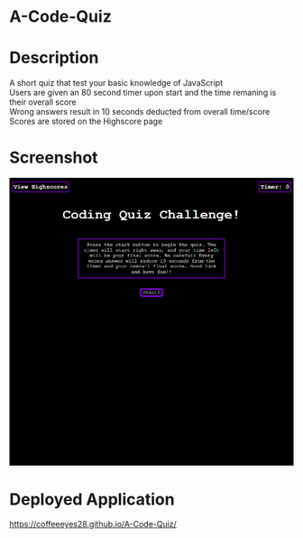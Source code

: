 # A-Code-Quiz

# Description 
A short quiz that test your basic knowledge of JavaScript
<br>
Users are given an 80 second timer upon start and the time remaning is their overall score
<br>
Wrong answers result in 10 seconds deducted from overall time/score
<br>
Scores are stored on the Highscore page



# Screenshot



<img src="./Assets/images/code%20quiz%20screenshot.png">









# Deployed Application 

<a href="https://coffeeeyes28.github.io/A-Code-Quiz/">https://coffeeeyes28.github.io/A-Code-Quiz/</a>